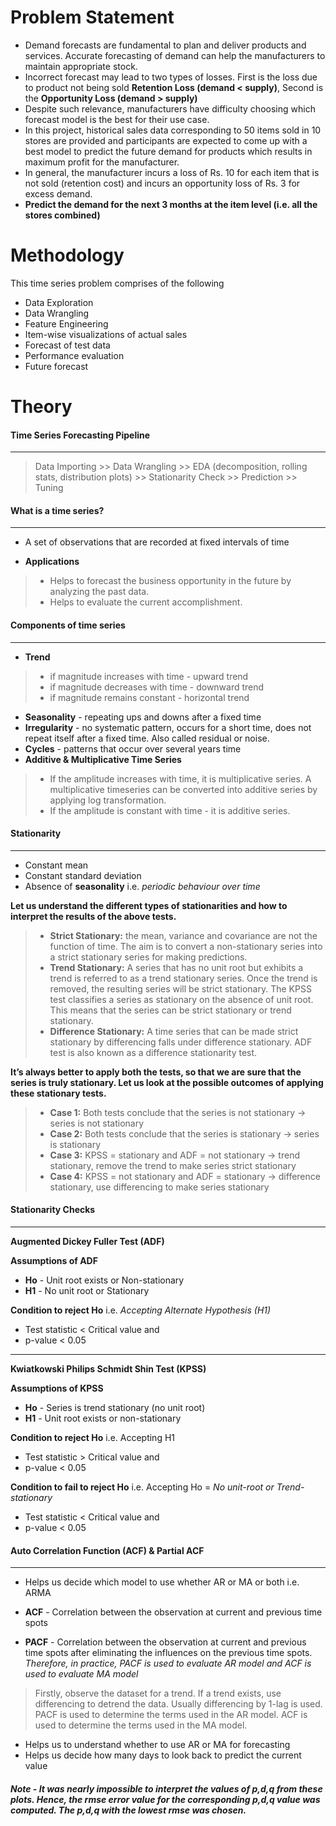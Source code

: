 # Problem Statement
* Demand forecasts are fundamental to plan and deliver products and services. Accurate forecasting of demand can help the manufacturers to maintain appropriate stock.
* Incorrect forecast may lead to  two types of losses. First is the loss due to product not being sold **Retention Loss (demand < supply)**, Second is the **Opportunity Loss (demand > supply)**
* Despite such relevance, manufacturers have difficulty choosing which forecast model is the best for their use case. 
* In this project, historical sales data corresponding to 50 items sold in 10 stores are provided and participants are expected to come up with a best model to predict the future demand for products which results in maximum profit for the manufacturer. 
* In general, the manufacturer incurs a loss of Rs. 10 for each item that is not sold (retention cost) and incurs an opportunity loss of Rs. 3 for excess demand. 
* **Predict the demand for the next 3 months at the item level (i.e. all the stores combined)**

# Methodology
This time series problem comprises of the following
* Data Exploration
* Data Wrangling
* Feature Engineering
* Item-wise visualizations of actual sales
* Forecast of test data
* Performance evaluation
* Future forecast

# Theory

#### **Time Series Forecasting Pipeline**
---

> Data Importing  >>  Data Wrangling  >>  EDA (decomposition, rolling stats, distribution plots)  >>  Stationarity Check  >>  Prediction  >>  Tuning

#### **What is a time series?** 
---

* A set of observations that are recorded  at fixed intervals of time


* **Applications**
> * Helps to forecast the business opportunity in the future by analyzing the past data.
> * Helps to evaluate the current accomplishment.

#### **Components of time series**
---


* **Trend**
> * if magnitude increases with time - upward trend
> * if magnitude decreases with time - downward trend
> * if magnitude remains constant - horizontal trend

* **Seasonality** - repeating ups and downs after a fixed time
* **Irregularity** - no systematic pattern, occurs for a short time, does not repeat itself after a fixed time. Also called residual or noise.
* **Cycles** - patterns that occur over several years time
* **Additive & Multiplicative Time Series**
> * If the amplitude increases with time, it is multiplicative series. A multiplicative timeseries can be converted into additive series by applying log transformation.
> * If the amplitude is constant with time - it is additive series.

#### **Stationarity**
---

* Constant mean
* Constant standard deviation
* Absence of **seasonality** i.e. *periodic behaviour over time*

**Let us understand the different types of stationarities and how to interpret the results of the above tests.**

> * **Strict Stationary:** the mean, variance and covariance are not the function of time. The aim is to convert a non-stationary series into a strict stationary series for making predictions.
> * **Trend Stationary:** A series that has no unit root but exhibits a trend is referred to as a trend stationary series. Once the trend is removed, the resulting series will be strict stationary. The KPSS test classifies a series as stationary on the absence of unit root. This means that the series can be strict stationary or trend stationary.
> * **Difference Stationary:** A time series that can be made strict stationary by differencing falls under difference stationary. ADF test is also known as a difference stationarity test.

**It’s always better to apply both the tests, so that we are sure that the series is truly stationary. Let us look at the possible outcomes of applying these stationary tests.**

> * **Case 1:** Both tests conclude that the series is not stationary -> series is not stationary
> * **Case 2:** Both tests conclude that the series is stationary -> series is stationary
> * **Case 3:** KPSS = stationary and ADF = not stationary  -> trend stationary, remove the trend to make series strict stationary
> * **Case 4:** KPSS = not stationary and ADF = stationary -> difference stationary, use differencing to make series stationary

#### **Stationarity Checks**
---

**Augmented Dickey Fuller Test (ADF)**

**Assumptions of ADF**
* **Ho** - Unit root exists or Non-stationary
* **H1** - No unit root or Stationary

**Condition to reject Ho** i.e. *Accepting Alternate Hypothesis (H1)*
* Test statistic < Critical value and
* p-value < 0.05

---

**Kwiatkowski Philips Schmidt Shin Test (KPSS)** 

**Assumptions of KPSS**
* **Ho** - Series is trend stationary (no unit root)
* **H1** - Unit root exists or non-stationary

**Condition to reject Ho** i.e. Accepting H1
* Test statistic > Critical value and
* p-value < 0.05

**Condition to fail to reject Ho** i.e. Accepting Ho = *No unit-root or Trend-stationary*
* Test statistic < Critical value and
* p-value < 0.05

#### **Auto Correlation Function (ACF) & Partial ACF**
---

* Helps us decide which model to use whether AR or MA or both i.e. ARMA

* **ACF** - Correlation between the observation at current and previous time spots
* **PACF** - Correlation between the observation at current and previous time spots after eliminating the influences on the previous time spots. *Therefore, in practice, PACF is used to evaluate AR model and ACF is used to evaluate MA model* 
> Firstly, observe the dataset for a trend. If a trend exists, use differencing to detrend the data. Usually differencing by 1-lag is used.
> PACF is used to determine the terms used in the AR model.
> ACF is used to determine the terms used in the MA model.

* Helps us to understand whether to use AR or MA for forecasting
* Helps us decide how many days to look back to predict the current value

##### **Note** - *It was nearly impossible  to interpret the values of p,d,q from these plots. Hence, the rmse error value for the corresponding p,d,q value was computed. The p,d,q with the lowest rmse was chosen.*
